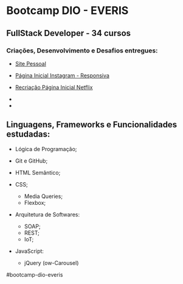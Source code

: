 # Bootcamp DIO - EVERIS

## FullStack Developer  - 34 cursos



### Criações, Desenvolvimento e Desafios entregues:



- [Site Pessoal](https://github.com/ana-viana/site-pessoal/)

- [Página Inicial Instagram - Responsiva](https://github.com/ana-viana/pagina_instagram/)

- [Recriação Página Inicial Netflix](https://github.com/ana-viana/pagina_netflix)

- 

- 

  



## Linguagens, Frameworks e Funcionalidades estudadas:



- Lógica de Programação;
- Git e GitHub;
- HTML Semântico;
- CSS;
  - Media Queries;
  - Flexbox;
- Arquitetura de Softwares:
  - SOAP;
  - REST;
  - IoT;
  

- JavaScript:
  - jQuery (ow-Carousel)





#bootcamp-dio-everis

